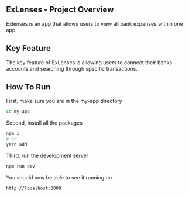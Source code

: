 ## ExLenses - Project Overview
Exlenses is an app that allows users to view all bank expenses within one app. 

## Key Feature
The key feature of ExLenses is allowing users to connect their banks accounts and searching through specific transactions.

##  How To Run
First, make sure you are in the my-app directory
```bash
cd my-app
```
Second, install all the packages
```bash
npm i
# or
yarn add
```
Third, run the development server
```bash
npm run dev
```
You should now be able to see it running on
```bash
http://localhost:3000
```
